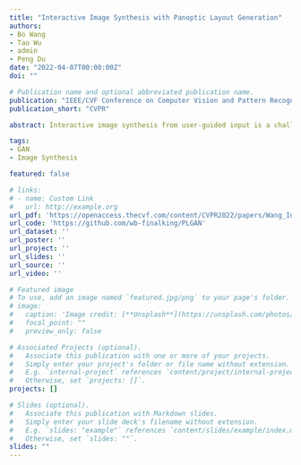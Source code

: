 ```yaml
---
title: "Interactive Image Synthesis with Panoptic Layout Generation"
authors:
- Bo Wang
- Tao Wu
- admin
- Peng Du
date: "2022-04-07T00:00:00Z"
doi: ""

# Publication name and optional abbreviated publication name.
publication: "IEEE/CVF Conference on Computer Vision and Pattern Recognition"
publication_short: "CVPR"

abstract: Interactive image synthesis from user-guided input is a challenging task when users wish to control the scene structure of a generated image with ease. Although remarkable progress has been made on layout-based image synthesis approaches, existing methods require high-precision inputs such as accurately placed bounding boxes, which might be constantly violated in an interactive setting. When placement of bounding boxes is subject to perturbation, layout-based models suffer from" missing regions" in the constructed semantic layouts and hence undesirable artifacts in the generated images. In this work, we propose Panoptic Layout Generative Adversarial Network (PLGAN) to address this challenge. The PLGAN employs panoptic theory which distinguishes object categories between" stuff" with amorphous boundaries and" things" with well-defined shapes, such that stuff and instance layouts are constructed through separate branches and later fused into panoptic layouts. In particular, the stuff layouts can take amorphous shapes and fill up the missing regions left out by the instance layouts. We experimentally compare our PLGAN with state-of-the-art layout-based models on the COCO-Stuff, Visual Genome, and Landscape datasets. The advantages of PLGAN are not only visually demonstrated but quantitatively verified in terms of inception score, Frechet inception distance, classification accuracy score, and coverage.

tags:
- GAN
- Image Synthesis 

featured: false

# links:
# - name: Custom Link
#   url: http://example.org
url_pdf: 'https://openaccess.thecvf.com/content/CVPR2022/papers/Wang_Interactive_Image_Synthesis_With_Panoptic_Layout_Generation_CVPR_2022_paper.pdf'
url_code: 'https://github.com/wb-finalking/PLGAN'
url_dataset: ''
url_poster: ''
url_project: ''
url_slides: ''
url_source: ''
url_video: ''

# Featured image
# To use, add an image named `featured.jpg/png` to your page's folder. 
# image:
#   caption: 'Image credit: [**Unsplash**](https://unsplash.com/photos/s9CC2SKySJM)'
#   focal_point: ""
#   preview_only: false

# Associated Projects (optional).
#   Associate this publication with one or more of your projects.
#   Simply enter your project's folder or file name without extension.
#   E.g. `internal-project` references `content/project/internal-project/index.md`.
#   Otherwise, set `projects: []`.
projects: []

# Slides (optional).
#   Associate this publication with Markdown slides.
#   Simply enter your slide deck's filename without extension.
#   E.g. `slides: "example"` references `content/slides/example/index.md`.
#   Otherwise, set `slides: ""`.
slides: ""
---
```

